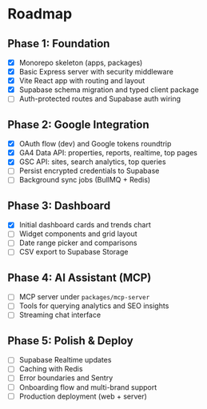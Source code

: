 # Roadmap

## Phase 1: Foundation
- [x] Monorepo skeleton (apps, packages)
- [x] Basic Express server with security middleware
- [x] Vite React app with routing and layout
- [x] Supabase schema migration and typed client package
- [ ] Auth-protected routes and Supabase auth wiring

## Phase 2: Google Integration
- [x] OAuth flow (dev) and Google tokens roundtrip
- [x] GA4 Data API: properties, reports, realtime, top pages
- [x] GSC API: sites, search analytics, top queries
- [ ] Persist encrypted credentials to Supabase
- [ ] Background sync jobs (BullMQ + Redis)

## Phase 3: Dashboard
- [x] Initial dashboard cards and trends chart
- [ ] Widget components and grid layout
- [ ] Date range picker and comparisons
- [ ] CSV export to Supabase Storage

## Phase 4: AI Assistant (MCP)
- [ ] MCP server under `packages/mcp-server`
- [ ] Tools for querying analytics and SEO insights
- [ ] Streaming chat interface

## Phase 5: Polish & Deploy
- [ ] Supabase Realtime updates
- [ ] Caching with Redis
- [ ] Error boundaries and Sentry
- [ ] Onboarding flow and multi-brand support
- [ ] Production deployment (web + server)